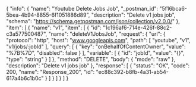 {
  "info": {
    "name": "Youtube Delete Jobs Job",
    "_postman_id": "5f16bca6-5bea-4b94-8855-6f1051886d89",
    "description": "Delete v1 jobs job",
    "schema": "https://schema.getpostman.com/json/collection/v2.0.0/"
  },
  "item": [
    {
      "name": "v1",
      "item": [
        {
          "id": "1c196af6-714e-426f-88c2-c3a577500487",
          "name": "deleteV1JobsJob",
          "request": {
            "url": {
              "protocol": "http",
              "host": "www.googleapis.com",
              "path": [
                "youtube",
                "v1",
                "v1/jobs/:jobId"
              ],
              "query": [
                {
                  "key": "onBehalfOfContentOwner",
                  "value": "%7B%7D",
                  "disabled": false
                }
              ],
              "variable": [
                {
                  "id": "jobId",
                  "value": "{}",
                  "type": "string"
                }
              ]
            },
            "method": "DELETE",
            "body": {
              "mode": "raw"
            },
            "description": "Delete v1 jobs job"
          },
          "response": [
            {
              "status": "OK",
              "code": 200,
              "name": "Response_200",
              "id": "ec88c392-b8fb-4a31-ab54-617a4b6c1b0c"
            }
          ]
        }
      ]
    }
  ]
}
